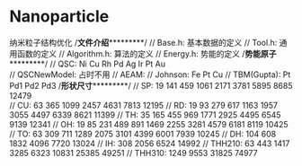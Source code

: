 # Nanoparticle
纳米粒子结构优化
/**************************文件介绍***********************************/
// Base.h: 基本数据的定义
// Tool.h: 通用函数的定义
// Algorithm.h: 算法的定义
// Energy.h: 势能的定义
/**************************势能原子***********************************/
//	QSC: Ni Cu Rh Pd Ag Ir Pt Au  
//	QSCNewModel: 占时不用
//	AEAM:
//	Johnson: Fe Pt Cu
//	TBM(Gupta): Pt Pd1 Pd2 Pd3
/**************************形状尺寸***********************************/
//	SP:	19 141 459 1061 2171 3781 5895 8685 12479	
//	CU: 63 365 1099 2457 4631 7813 12195
//	RD: 19 93 279 617 1163 1957 3055 4497 6339 8621 11399
//	TH: 35 165 455 969 1771 2925 4495 6545 9139 12341
//	OH: 19 85 231 489 891 1469 2255 3281 4579 6181 8119 10425
//	TO: 63 309 711 1289 2075 3101 4399 6001 7939 10245
//	DH: 104 608 1832 4096 7720 13024
//	IH: 308 2056 6524 14992
//	THH210: 63 443 1417 3285 6323 10831 25385 49251
//	THH310: 1249 9553 31825 74977
